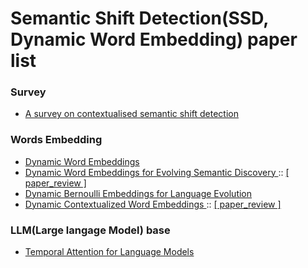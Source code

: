 # Semantic Shift Detection(SSD, Dynamic Word Embedding) paper list
### Survey
* <a href = 'https://arxiv.org/pdf/2304.01666.pdf'> A survey on contextualised semantic shift detection</a>

### Words Embedding 

* <a href = "https://arxiv.org/pdf/1702.08359.pdf"> Dynamic Word Embeddings </a>
* <a href = "https://arxiv.org/pdf/1703.00607.pdf"> Dynamic Word Embeddings for Evolving Semantic Discovery </a> :: <a href = "https://www.notion.so/DWE-Dynamic-Word-Embeddings-for-Evolving-Semantic-Discovery-b410626aeb164cb99bca338f89991314?pvs=4"> [ paper_review ] </a>
* <a href = "https://arxiv.org/pdf/1703.08052.pdf"> Dynamic Bernoulli Embeddings for Language Evolution </a>
* <a href = "https://arxiv.org/pdf/2010.12684v3.pdf"> Dynamic Contextualized Word Embeddings </a> :: <a href = "https://www.notion.so/DCWE-Dynamic-Contextualized-Word-Embeddings-158d3dedd3a94f858b752d8a1e63419d?pvs=4"> [ paper_review ] </a>

### LLM(Large langage Model) base 

* <a href = 'https://arxiv.org/pdf/2202.02093.pdf'> Temporal Attention for Language Models </a>
